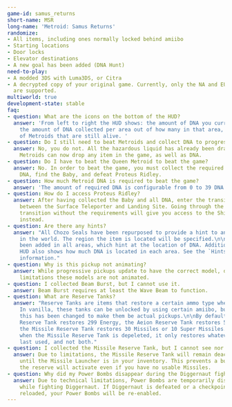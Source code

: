 ```yaml
---
game-id: samus_returns
short-name: MSR
long-name: 'Metroid: Samus Returns'
randomize:
- All items, including ones normally locked behind amiibo
- Starting locations
- Door locks
- Elevator destinations
- A new goal has been added (DNA Hunt)
need-to-play:
- A modded 3DS with Luma3DS, or Citra
- A decrypted copy of your original game. Currently, only the NA and EU versions
  are supported.
multiworld: true
development-state: stable
faq:
- question: What are the icons on the bottom of the HUD?
  answer: 'From left to right the HUD shows: the amount of DNA you currently have,
    the amount of DNA collected per area out of how many in that area, and the amount
    of Metroids that are still alive. '
- question: Do I still need to beat Metroids and collect DNA to progress areas?
  answer: No, you do not. All the hazardous liquid has already been drained. 
    Metroids can now drop any item in the game, as well as DNA.
- question: Do I have to beat the Queen Metroid to beat the game?
  answer: No. In order to beat the game, you must collect the required Metroid 
    DNA, find the Baby, and defeat Proteus Ridley.
- question: How much Metroid DNA is required to beat the game?
  answer: 'The amount of required DNA is configurable from 0 to 39 DNA. '
- question: How do I access Proteus Ridley?
  answer: After having collected the Baby and all DNA, enter the transition 
    between the Surface Teleporter and Landing Site. Going through the 
    transition without the requirements will give you access to the Ship 
    instead.
- question: Are there any hints?
  answer: "All Chozo Seals have been repurposed to provide a hint to an item somewhere
    in the world. The region the item is located will be specified.\n\nNew seals have
    been added in all areas, which hint at the location of DNA. Additionally, the
    HUD also shows how much DNA is located in each area. See the `Hints` tab for more
    information."
- question: Why is this pickup not animating?
  answer: While progressive pickups update to have the correct model, due to 
    limitations these models are not animated.
- question: I collected Beam Burst, but I cannot use it.
  answer: Beam Burst requires at least the Wave Beam to function.
- question: What are Reserve Tanks?
  answer: "Reserve Tanks are items that restore a certain ammo type when depleted.
    In vanilla, these tanks can be unlocked by using certain amiibo, but in the randomizer,
    this has been changed to make them be actual pickups.\n\nBy default, the Energy
    Reserve Tank restores 299 Energy, the Aeion Reserve Tank restores 500 Aeion, and
    the Missile Reserve Tank restores 30 Missiles or 10 Super Missiles. Note that
    when the Missile Reserve Tank is depeleted, it only restores whatever ammo was
    last used, and not both."
- question: I collected the Missile Reserve Tank, but I cannot see nor use it.
  answer: Due to limitations, the Missile Reserve Tank will remain deactivated 
    until the Missile Launcher is in your inventory. This prevents a bug where 
    the reserve will activate even if you have no usable Missiles.
- question: Why did my Power Bombs disappear during the Diggernaut fight?
  answer: Due to technical limitations, Power Bombs are temporarily disabled 
    while fighting Diggernaut. If Diggernaut is defeated or a checkpoint/save is
    reloaded, your Power Bombs will be re-enabled.
---
```


